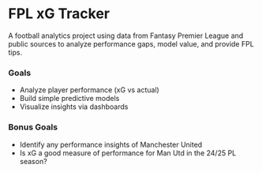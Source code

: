 # FPL xG Tracker

A football analytics project using data from Fantasy Premier League and public sources to analyze performance gaps, model value, and provide FPL tips.

### Goals
- Analyze player performance (xG vs actual)
- Build simple predictive models
- Visualize insights via dashboards

### Bonus Goals
- Identify any performance insights of Manchester United
- Is xG a good measure of performance for Man Utd in the 24/25 PL season?
